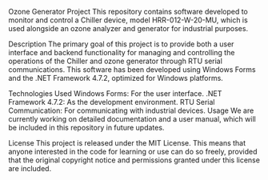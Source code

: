 Ozone Generator Project
This repository contains software developed to monitor and control a Chiller device, model HRR-012-W-20-MU, which is used alongside an ozone analyzer and generator for industrial purposes.

Description
The primary goal of this project is to provide both a user interface and backend functionality for managing and controlling the operations of the Chiller and ozone generator through RTU serial communications. This software has been developed using Windows Forms and the .NET Framework 4.7.2, optimized for Windows platforms.

Technologies Used
Windows Forms: For the user interface.
.NET Framework 4.7.2: As the development environment.
RTU Serial Communication: For communicating with industrial devices.
Usage
We are currently working on detailed documentation and a user manual, which will be included in this repository in future updates.

License
This project is released under the MIT License. This means that anyone interested in the code for learning or use can do so freely, provided that the original copyright notice and permissions granted under this license are included.
